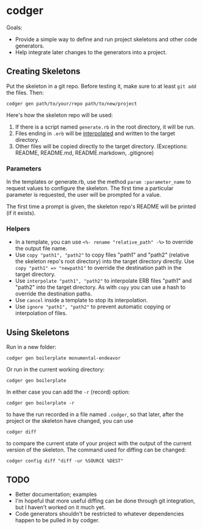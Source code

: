 # codger

Goals:

* Provide a simple way to define and run project skeletons and other code generators.
* Help integrate later changes to the generators into a project.

## Creating Skeletons

Put the skeleton in a git repo. Before testing it, make sure to at least `git add` the files. Then:

    codger gen path/to/your/repo path/to/new/project

Here's how the skeleton repo will be used:

1. If there is a script named `generate.rb` in the root directory, it will be run.
2. Files ending in `.erb` will be [interpolated](http://ruby-doc.org/stdlib-1.9.3/libdoc/erb/rdoc/ERB.html) and written to the target directory.
3. Other files will be copied directly to the target directory. (Exceptions: README, README.md, README.markdown, .gitignore)

### Parameters

In the templates or generate.rb, use the method `param :parameter_name` to request values to configure the skeleton. The first time a particular parameter is requested, the user will be prompted for a value.

The first time a prompt is given, the skeleton repo's README will be printed (if it exists).

### Helpers

* In a template, you can use `<%- rename "relative_path" -%>` to override the output file name.
* Use `copy "path1", "path2"` to copy files "path1" and "path2" (relative the skeleton repo's root directory) into the target directory directly. Use `copy "path1" => "newpath1"` to override the destination path in the target directory.
* Use `interpolate "path1", "path2"` to interpolate ERB files "path1" and "path2" into the target directory. As with `copy` you can use a hash to override the destination paths.
* Use `cancel` inside a template to stop its interpolation.
* Use `ignore "path1", "path2"` to prevent automatic copying or interpolation of files.

## Using Skeletons

Run in a new folder:

    codger gen boilerplate monumental-endeavor

Or run in the current working directory:

    codger gen boilerplate

In either case you can add the `-r` (record) option:

    codger gen boilerplate -r

to have the run recorded in a file named `.codger`, so that later, after the project or the skeleton have changed, you can use

    codger diff

to compare the current state of your project with the output of the current version of the skeleton. The command used for diffing can be changed:

    codger config diff "diff -ur %SOURCE %DEST"

## TODO

* Better documentation; examples
* I'm hopeful that more useful diffing can be done through git integration, but I haven't worked on it much yet.
* Code generators shouldn't be restricted to whatever dependencies happen to be pulled in by codger.
